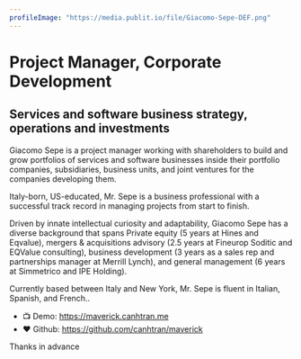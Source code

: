 ```yaml
---
profileImage: "https://media.publit.io/file/Giacomo-Sepe-DEF.png"
---
```


# Project Manager, Corporate Development

## Services and software business strategy, operations and investments

Giacomo Sepe is a project manager working with shareholders to build and grow portfolios of services and software businesses inside their portfolio companies, subsidiaries, business units, and joint ventures for the companies developing them.

Italy-born, US-educated, Mr. Sepe is a business professional with a successful track record in managing projects from start to finish.

Driven by innate intellectual curiosity and adaptability, Giacomo Sepe has a diverse background that spans Private equity (5 years at Hines and Eqvalue), mergers & acquisitions advisory (2.5 years at Fineurop Soditic and EQValue consulting), business development (3 years as a sales rep and partnerships manager at Merrill Lynch), and general management (6 years at Simmetrico and IPE Holding).

Currently based between Italy and New York, Mr. Sepe is fluent in Italian, Spanish, and French..

- 📺 Demo: https://maverick.canhtran.me
- ❤️ Github: https://github.com/canhtran/maverick

Thanks in advance
